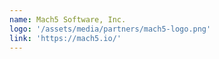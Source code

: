 ```yaml
---
name: Mach5 Software, Inc.
logo: '/assets/media/partners/mach5-logo.png'
link: 'https://mach5.io/'
---
```

